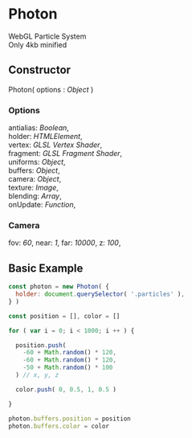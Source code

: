 # Photon
WebGL Particle System\
Only 4kb minified

## Constructor
Photon( options : *Object* )

### Options
antialias: *Boolean*,\
holder: *HTMLElement*,\
vertex: *GLSL Vertex Shader*,\
fragment: *GLSL Fragment Shader*,\
uniforms: *Object*,\
buffers: *Object*,\
camera: *Object*,\
texture: *Image*,\
blending: *Array*,\
onUpdate: *Function*,

### Camera
fov: *60*,
near: *1*,
far: *10000*,
z: *100*,

## Basic Example
```javascript
const photon = new Photon( {
  holder: document.querySelector( '.particles' ),
} )

const position = [], color = []

for ( var i = 0; i < 1000; i ++ ) {

  position.push(
    -60 + Math.random() * 120,
    -60 + Math.random() * 120,
    -50 + Math.random() * 100
  ) // x, y, z

  color.push( 0, 0.5, 1, 0.5 )

}

photon.buffers.position = position
photon.buffers.color = color
```